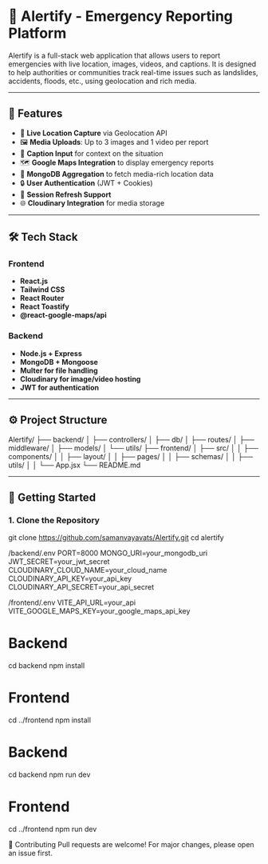 # 🚨 Alertify - Emergency Reporting Platform

Alertify is a full-stack web application that allows users to report emergencies with live location, images, videos, and captions. It is designed to help authorities or communities track real-time issues such as landslides, accidents, floods, etc., using geolocation and rich media.

---

## 📌 Features

- 🧭 **Live Location Capture** via Geolocation API
- 🖼️ **Media Uploads**: Up to 3 images and 1 video per report
- 📝 **Caption Input** for context on the situation
- 🗺️ **Google Maps Integration** to display emergency reports
- 🧠 **MongoDB Aggregation** to fetch media-rich location data
- 🔒 **User Authentication** (JWT + Cookies)
- 🔄 **Session Refresh Support**
- 🌐 **Cloudinary Integration** for media storage

---

## 🛠️ Tech Stack

### Frontend
- **React.js**
- **Tailwind CSS**
- **React Router**
- **React Toastify**
- **@react-google-maps/api**

### Backend
- **Node.js + Express**
- **MongoDB + Mongoose**
- **Multer for file handling**
- **Cloudinary for image/video hosting**
- **JWT for authentication**

---

## ⚙️ Project Structure

Alertify/
├── backend/
│ ├── controllers/
│ ├── db/
│ ├── routes/
│ ├── middleware/
│ ├── models/
│ └── utils/
├── frontend/
│ ├── src/
│ │ ├── components/
│ │ ├── layout/
│ │ ├── pages/
│ │ ├── schemas/
│ │ ├── utils/
│ │ └── App.jsx
└── README.md


---

## 🚀 Getting Started

### 1. Clone the Repository


git clone https://github.com/samanvayavats/Alertify.git
cd alertify

/backend/.env
PORT=8000
MONGO_URI=your_mongodb_uri
JWT_SECRET=your_jwt_secret
CLOUDINARY_CLOUD_NAME=your_cloud_name
CLOUDINARY_API_KEY=your_api_key
CLOUDINARY_API_SECRET=your_api_secret

/frontend/.env
VITE_API_URL=your_api
VITE_GOOGLE_MAPS_KEY=your_google_maps_api_key

# Backend
cd backend
npm install

# Frontend
cd ../frontend
npm install

# Backend
cd backend
npm run dev

# Frontend
cd ../frontend
npm run dev

🤝 Contributing
Pull requests are welcome! For major changes, please open an issue first.
